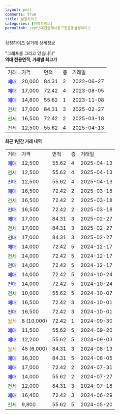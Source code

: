 ```yaml
---
layout: post
comments: true
title: 삼정하이츠
categories: [아파트정보]
permalink: /apt/대전광역시동구용운동삼정하이츠
---
```


삼정하이츠 실거래 상세정보

<script type="text/javascript">
  google.charts.load('current', {'packages':['line', 'corechart']});
  google.charts.setOnLoadCallback(drawChart);

  function drawChart() {
    var data = new google.visualization.DataTable();
    data.addColumn('date', '거래일');
    data.addColumn('number', "매매");
    data.addColumn('number', "전세");
    data.addColumn('number', "전매");

    data.addRows([[new Date(Date.parse("2025-04-13")), 12500, null, null], [new Date(Date.parse("2025-04-13")), null, 12500, null], [new Date(Date.parse("2025-04-13")), null, null, 12500], [new Date(Date.parse("2025-03-18")), 16500, null, null], [new Date(Date.parse("2025-03-18")), null, 16500, null], [new Date(Date.parse("2025-03-18")), null, null, 16500], [new Date(Date.parse("2025-02-27")), 17000, null, null], [new Date(Date.parse("2025-02-27")), null, 17000, null], [new Date(Date.parse("2025-02-27")), null, null, 17000], [new Date(Date.parse("2024-12-17")), 14000, null, null], [new Date(Date.parse("2024-12-17")), null, 14000, null], [new Date(Date.parse("2024-12-17")), null, null, 14000], [new Date(Date.parse("2024-10-24")), 14000, null, null], [new Date(Date.parse("2024-10-24")), null, null, 14000], [new Date(Date.parse("2024-10-07")), null, 10000, null], [new Date(Date.parse("2024-10-01")), 16500, null, null], [new Date(Date.parse("2024-10-01")), null, null, 16500], [new Date(Date.parse("2024-09-30")), null, null, null], [new Date(Date.parse("2024-09-20")), 11500, null, null], [new Date(Date.parse("2024-09-03")), 12200, null, null], [new Date(Date.parse("2024-08-13")), null, null, null], [new Date(Date.parse("2024-08-05")), 16300, null, null], [new Date(Date.parse("2024-07-31")), 17000, null, null], [new Date(Date.parse("2024-07-27")), 14000, null, null], [new Date(Date.parse("2024-07-18")), null, 12000, null], [new Date(Date.parse("2024-06-29")), 16400, null, null], [new Date(Date.parse("2024-05-20")), null, 9800, null]]);

    var options = {
      hAxis: {
        format: 'yyyy/MM/dd'
      },    
      lineWidth: 0,
      pointsVisible: true,    
      title: '최근 1년간 유형별 실거래가 분포',
      legend: { position: 'bottom' }
    };

    var formatter = new google.visualization.NumberFormat({pattern:'###,###'} );
    formatter.format(data, 1);
    formatter.format(data, 2);
    
    setTimeout(function() {
        var chart = new google.visualization.LineChart(document.getElementById('columnchart_material'));
        chart.draw(data, (options));
        document.getElementById('loading').style.display = 'none';
    }, 200);
  }
</script>


<div id="loading" style="z-index:20; display: block; margin-left: 0px">"그래프를 그리고 있습니다"</div>
<div id="columnchart_material" style="width: 95%; margin-left: 0px; display: block"></div>
<!-- contents start -->
<b>역대 전용면적, 거래별 최고가</b>
<table class="sortable">
    <tr>
      <td>거래</td>
      <td>가격</td>
      <td>면적</td>
      <td>층</td>
      <td>거래일</td>
    </tr>
        <tr>
          <td><a style="color: blue">매매</a></td>
          <td>20,000</td>
          <td>84.31</td>
          <td>2</td>
          <td>2022-06-27</td>
        </tr>            <tr>
          <td><a style="color: blue">매매</a></td>
          <td>17,000</td>
          <td>72.42</td>
          <td>4</td>
          <td>2023-08-05</td>
        </tr>            <tr>
          <td><a style="color: blue">매매</a></td>
          <td>14,800</td>
          <td>55.62</td>
          <td>1</td>
          <td>2023-11-08</td>
        </tr>        
        <tr>
              <td><a style="color: darkgreen">전세</a></td>
              <td>17,000</td>
              <td>84.31</td>
              <td>3</td>
              <td>2025-02-27</td>
            </tr>            <tr>
              <td><a style="color: darkgreen">전세</a></td>
              <td>16,500</td>
              <td>72.42</td>
              <td>2</td>
              <td>2025-03-18</td>
            </tr>            <tr>
              <td><a style="color: darkgreen">전세</a></td>
              <td>12,500</td>
              <td>55.62</td>
              <td>4</td>
              <td>2025-04-13</td>
            </tr>        
    
</table>

<b>최근 1년간 거래 내역</b>

<table class="sortable">
    <tr>
      <td>거래</td>
      <td>가격</td>
      <td>면적</td>
      <td>층</td>
      <td>거래일</td>
    </tr>
    <tr>
      <td><a style="color: blue">매매</a></td>
      <td>12,500</td>
      <td>55.62</td>
      <td>4</td>
      <td>2025-04-13</td>
    </tr>          <tr>
      <td><a style="color: darkgreen">전세</a></td>
      <td>12,500</td>
      <td>55.62</td>
      <td>4</td>
      <td>2025-04-13</td>
    </tr>          <tr>
      <td><a style="color: darkblue">전매</a></td>
      <td>12,500</td>
      <td>55.62</td>
      <td>4</td>
      <td>2025-04-13</td>
    </tr>          <tr>
      <td><a style="color: blue">매매</a></td>
      <td>16,500</td>
      <td>72.42</td>
      <td>2</td>
      <td>2025-03-18</td>
    </tr>          <tr>
      <td><a style="color: darkgreen">전세</a></td>
      <td>16,500</td>
      <td>72.42</td>
      <td>2</td>
      <td>2025-03-18</td>
    </tr>          <tr>
      <td><a style="color: darkblue">전매</a></td>
      <td>16,500</td>
      <td>72.42</td>
      <td>2</td>
      <td>2025-03-18</td>
    </tr>          <tr>
      <td><a style="color: blue">매매</a></td>
      <td>17,000</td>
      <td>84.31</td>
      <td>3</td>
      <td>2025-02-27</td>
    </tr>          <tr>
      <td><a style="color: darkgreen">전세</a></td>
      <td>17,000</td>
      <td>84.31</td>
      <td>3</td>
      <td>2025-02-27</td>
    </tr>          <tr>
      <td><a style="color: darkblue">전매</a></td>
      <td>17,000</td>
      <td>84.31</td>
      <td>3</td>
      <td>2025-02-27</td>
    </tr>          <tr>
      <td><a style="color: blue">매매</a></td>
      <td>14,000</td>
      <td>72.42</td>
      <td>5</td>
      <td>2024-12-17</td>
    </tr>          <tr>
      <td><a style="color: darkgreen">전세</a></td>
      <td>14,000</td>
      <td>72.42</td>
      <td>5</td>
      <td>2024-12-17</td>
    </tr>          <tr>
      <td><a style="color: darkblue">전매</a></td>
      <td>14,000</td>
      <td>72.42</td>
      <td>5</td>
      <td>2024-12-17</td>
    </tr>          <tr>
      <td><a style="color: blue">매매</a></td>
      <td>14,000</td>
      <td>72.42</td>
      <td>5</td>
      <td>2024-10-24</td>
    </tr>          <tr>
      <td><a style="color: darkblue">전매</a></td>
      <td>14,000</td>
      <td>72.42</td>
      <td>5</td>
      <td>2024-10-24</td>
    </tr>          <tr>
      <td><a style="color: darkgreen">전세</a></td>
      <td>10,000</td>
      <td>55.62</td>
      <td>5</td>
      <td>2024-10-07</td>
    </tr>          <tr>
      <td><a style="color: blue">매매</a></td>
      <td>16,500</td>
      <td>72.42</td>
      <td>3</td>
      <td>2024-10-01</td>
    </tr>          <tr>
      <td><a style="color: darkblue">전매</a></td>
      <td>16,500</td>
      <td>72.42</td>
      <td>3</td>
      <td>2024-10-01</td>
    </tr>          <tr>
      <td><a style="color: darkgoldenrod">월세</a></td>
      <td>8 (10,000)</td>
      <td>72.42</td>
      <td>1</td>
      <td>2024-09-30</td>
    </tr>          <tr>
      <td><a style="color: blue">매매</a></td>
      <td>11,500</td>
      <td>55.62</td>
      <td>5</td>
      <td>2024-09-20</td>
    </tr>          <tr>
      <td><a style="color: blue">매매</a></td>
      <td>12,200</td>
      <td>55.62</td>
      <td>5</td>
      <td>2024-09-03</td>
    </tr>          <tr>
      <td><a style="color: darkgoldenrod">월세</a></td>
      <td>45 (6,000)</td>
      <td>84.31</td>
      <td>3</td>
      <td>2024-08-13</td>
    </tr>          <tr>
      <td><a style="color: blue">매매</a></td>
      <td>16,300</td>
      <td>84.31</td>
      <td>5</td>
      <td>2024-08-05</td>
    </tr>          <tr>
      <td><a style="color: blue">매매</a></td>
      <td>17,000</td>
      <td>72.42</td>
      <td>2</td>
      <td>2024-07-31</td>
    </tr>          <tr>
      <td><a style="color: blue">매매</a></td>
      <td>14,000</td>
      <td>55.62</td>
      <td>2</td>
      <td>2024-07-27</td>
    </tr>          <tr>
      <td><a style="color: darkgreen">전세</a></td>
      <td>12,000</td>
      <td>84.31</td>
      <td>3</td>
      <td>2024-07-18</td>
    </tr>          <tr>
      <td><a style="color: blue">매매</a></td>
      <td>16,400</td>
      <td>72.42</td>
      <td>3</td>
      <td>2024-06-29</td>
    </tr>          <tr>
      <td><a style="color: darkgreen">전세</a></td>
      <td>9,800</td>
      <td>55.62</td>
      <td>5</td>
      <td>2024-05-20</td>
    </tr>      </table>
<!-- contents end -->    

